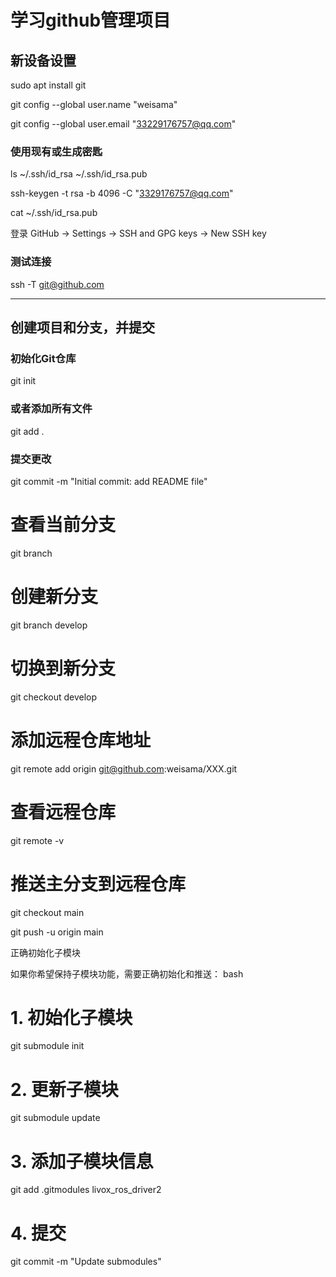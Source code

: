 # 学习github管理项目

## 新设备设置
sudo apt install git

git config --global user.name "weisama"

git config --global user.email "33229176757@qq.com"

### 使用现有或生成密匙
ls ~/.ssh/id_rsa ~/.ssh/id_rsa.pub

ssh-keygen -t rsa -b 4096 -C "3329176757@qq.com"

cat ~/.ssh/id_rsa.pub

登录 GitHub → Settings → SSH and GPG keys → New SSH key

### 测试连接
ssh -T git@github.com

---

## 创建项目和分支，并提交

### 初始化Git仓库
git init

### 或者添加所有文件
git add .

### 提交更改
git commit -m "Initial commit: add README file"
# 查看当前分支
git branch

# 创建新分支
git branch develop

# 切换到新分支
git checkout develop

# 添加远程仓库地址
git remote add origin git@github.com:weisama/XXX.git

# 查看远程仓库
git remote -v

# 推送主分支到远程仓库
git checkout main

git push -u origin main

正确初始化子模块

如果你希望保持子模块功能，需要正确初始化和推送：
bash

# 1. 初始化子模块
git submodule init

# 2. 更新子模块
git submodule update

# 3. 添加子模块信息
git add .gitmodules livox_ros_driver2

# 4. 提交
git commit -m "Update submodules"
